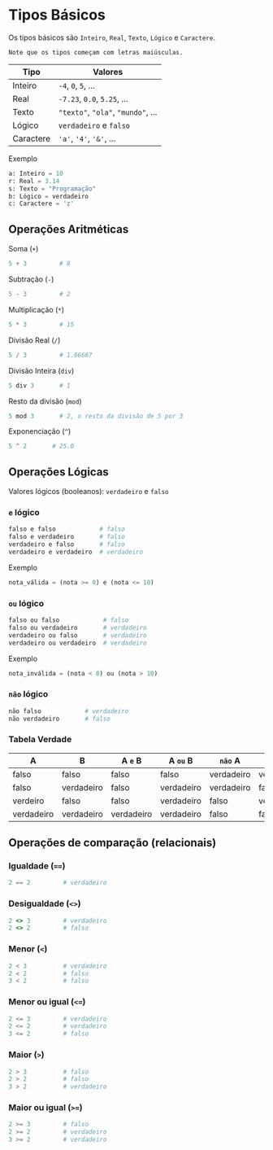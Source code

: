 # Tipos Básicos

Os tipos básicos são `Inteiro`, `Real`, `Texto`, `Lógico` e `Caractere`.

```note
Note que os tipos começam com letras maiúsculas.
```

| Tipo | Valores |
| --- | --- |
| Inteiro | `-4`, `0`, `5`, ... |
| Real | `-7.23`, `0.0`, `5.25`, ... |
| Texto | `"texto"`, `"ola"`, `"mundo"`, ... |
| Lógico | `verdadeiro` e `falso` |
| Caractere | `'a'`, `'4'`, `'&'`, ... |


Exemplo

```python
a: Inteiro = 10
r: Real = 3.14
s: Texto = "Programação"
b: Lógico = verdadeiro
c: Caractere = 'z'
```

## Operações Aritméticas

Soma (`+`)
```python
5 + 3         # 8
```

Subtração (`-`)
```python
5 - 3         # 2
```

Multiplicação (`*`)
```python
5 * 3         # 15
```

Divisão Real (`/`)
```python
5 / 3         # 1.66667
```

Divisão Inteira (`div`)
```python
5 div 3       # 1
```

Resto da divisão (`mod`)
```python
5 mod 3       # 2, o resto da divisão de 5 por 3
```

Exponenciação (`^`)
```python
5 ^ 2       # 25.0
```

## Operações Lógicas

Valores lógicos (booleanos): `verdadeiro` e `falso`

### `e` lógico
```python
falso e falso            # falso
falso e verdadeiro       # falso
verdadeiro e falso       # falso
verdadeiro e verdadeiro  # verdadeiro
```

Exemplo
```python
nota_válida = (nota >= 0) e (nota <= 10)
```

### `ou` lógico
```python
falso ou falso            # falso
falso ou verdadeiro       # verdadeiro
verdadeiro ou falso       # verdadeiro
verdadeiro ou verdadeiro  # verdadeiro
```

Exemplo
```python
nota_inválida = (nota < 0) ou (nota > 10)
```

### `não` lógico
```python
não falso            # verdadeiro
não verdadeiro       # falso
```

### Tabela Verdade

| A | B | A `e` B | A `ou` B | `não` A | `não` B |
| --- | --- | --- | --- | --- | --- | 
| falso | falso | falso | falso | verdadeiro | verdadeiro |
| falso | verdadeiro | falso | verdadeiro | verdadeiro | falso |
| verdeiro | falso | falso | verdadeiro | falso | verdadeiro |
| verdadeiro | verdadeiro | verdadeiro | verdadeiro | falso | falso |


## Operações de comparação (relacionais)

### Igualdade (`==`)
```python
2 == 2         # verdadeiro
```

### Desigualdade (`<>`)
```ruby
2 <> 3         # verdadeiro
2 <> 2         # falso
```

### Menor (`<`)
```python
2 < 3          # verdadeiro
2 < 2          # falso
3 < 2          # falso
```

### Menor ou igual (`<=`)
```python
2 <= 3         # verdadeiro
2 <= 2         # verdadeiro
3 <= 2         # falso
```

### Maior (`>`)
```python
2 > 3          # falso
2 > 2          # falso
3 > 2          # verdadeiro
```

### Maior ou igual (`>=`)
```python
2 >= 3         # falso
2 >= 2         # verdadeiro
3 >= 2         # verdadeiro
```
